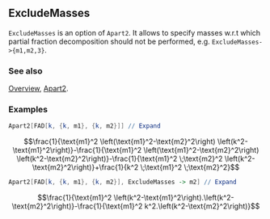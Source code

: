 ## ExcludeMasses

`ExcludeMasses` is an option of `Apart2`. It allows to specify masses w.r.t which partial fraction decomposition should not be performed, e.g. `ExcludeMasses->{m1,m2,3}`.

### See also

[Overview](Extra/FeynCalc.md), [Apart2](Apart2.md).

### Examples

```mathematica
Apart2[FAD[k, {k, m1}, {k, m2}]] // Expand
```

$$\frac{1}{\text{m1}^2 \left(\text{m1}^2-\text{m2}^2\right) \left(k^2-\text{m1}^2\right)}-\frac{1}{\text{m1}^2 \left(\text{m1}^2-\text{m2}^2\right) \left(k^2-\text{m2}^2\right)}-\frac{1}{\text{m1}^2 \;\text{m2}^2 \left(k^2-\text{m2}^2\right)}+\frac{1}{k^2 \;\text{m1}^2 \;\text{m2}^2}$$

```mathematica
Apart2[FAD[k, {k, m1}, {k, m2}], ExcludeMasses -> m2] // Expand
```

$$\frac{1}{\text{m1}^2 \left(k^2-\text{m1}^2\right).\left(k^2-\text{m2}^2\right)}-\frac{1}{\text{m1}^2 k^2.\left(k^2-\text{m2}^2\right)}$$